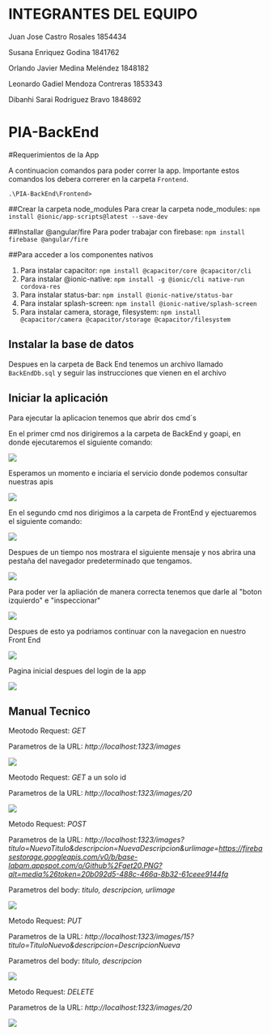 # INTEGRANTES DEL EQUIPO

Juan Jose Castro Rosales            1854434

Susana Enriquez Godina              1841762

Orlando Javier Medina Meléndez      1848182

Leonardo Gadiel Mendoza Contreras   1853343

Dibanhi Sarai Rodriguez Bravo       1848692

# PIA-BackEnd

#Requerimientos de la App

A continuacion comandos para poder correr la app. Importante estos comandos los debera correrer en la carpeta `Frontend`.

`.\PIA-BackEnd\Frontend>`

##Crear la carpeta node_modules 
Para crear la carpeta node_modules: `npm install @ionic/app-scripts@latest --save-dev` 

##Installar @angular/fire
Para poder trabajar con firebase: `npm install firebase @angular/fire`
 
 ##Para acceder a los componentes nativos
1. Para instalar capacitor: `npm install @capacitor/core @capacitor/cli` 
2. Para instalar @ionic-native: `npm install -g @ionic/cli native-run cordova-res`
3. Para instalar status-bar: `npm install @ionic-native/status-bar`
4. Para instalar splash-screen: `npm install @ionic-native/splash-screen`
5. Para instalar camera, storage, filesystem: `npm install @capacitor/camera @capacitor/storage @capacitor/filesystem`

## Instalar la base de datos

Despues en la carpeta de Back End tenemos un archivo llamado `BackEndDb.sql` y seguir las instrucciones que vienen en el archivo

## Iniciar la aplicación

Para ejecutar la aplicacion tenemos que abrir dos cmd´s

En el primer cmd nos dirigiremos a la carpeta de BackEnd y goapi, en donde ejecutaremos el siguiente comando:

<img src="https://firebasestorage.googleapis.com/v0/b/base-labam.appspot.com/o/Github%2FCaptura1.PNG?alt=media&token=d5c5c9c5-1e33-4db3-bb6a-3c95fee3ebf7">

Esperamos un momento e inciaria el servicio donde podemos consultar nuestras apis

<img src="https://firebasestorage.googleapis.com/v0/b/base-labam.appspot.com/o/Github%2FCaptura3.PNG?alt=media&token=3ad10a66-916e-4ac5-8a63-dc7603aa3705">

En el segundo cmd nos dirigimos a la carpeta de FrontEnd y ejectuaremos el siguiente comando:

<img src="https://firebasestorage.googleapis.com/v0/b/base-labam.appspot.com/o/Github%2FCaptura2.PNG?alt=media&token=81f3ad0c-4a91-47b3-9dd0-37fa71f3727b">

Despues de un tiempo nos mostrara el siguiente mensaje y nos abrira una pestaña del navegador predeterminado que tengamos.

<img src="https://firebasestorage.googleapis.com/v0/b/base-labam.appspot.com/o/Github%2FCaptura4.PNG?alt=media&token=e6db2548-d014-4aa2-a79e-917adcc35ca0">

Para poder ver la apliación de manera correcta tenemos que darle al "boton izquierdo" e "inspeccionar"

<img src="https://firebasestorage.googleapis.com/v0/b/base-labam.appspot.com/o/Github%2FCapturaenmorado.PNG?alt=media&token=e770ed0c-e9a6-4abe-a101-f2f747aacc93">

Despues de esto ya podriamos continuar con la navegacion en nuestro Front End

<img src="https://firebasestorage.googleapis.com/v0/b/base-labam.appspot.com/o/Github%2Ffinaly.PNG?alt=media&token=9e10ff43-a01c-4782-bc65-a3f6010d6b0f">

Pagina inicial despues del login de la app

<img src="https://firebasestorage.googleapis.com/v0/b/base-labam.appspot.com/o/Github%2Flogin.PNG?alt=media&token=82e286bd-f049-40cb-a4e0-d6a6fc747da8">

## Manual Tecnico

Meotodo Request: *GET*

Parametros de la URL: *http://localhost:1323/images*

<img src="https://firebasestorage.googleapis.com/v0/b/base-labam.appspot.com/o/Github%2Fget.PNG?alt=media&token=61354d9b-4d71-4b0e-a55c-ead6de705901">

Meotodo Request: *GET* a un solo id

Parametros de la URL: *http://localhost:1323/images/20*

<img src="https://firebasestorage.googleapis.com/v0/b/base-labam.appspot.com/o/Github%2Fget20.PNG?alt=media&token=20b092d5-488c-466a-8b32-61ceee9144fa">

Metodo Request: *POST*

Parametros de la URL: *http://localhost:1323/images?titulo=NuevoTitulo&descripcion=NuevaDescripcion&urlimage=https://firebasestorage.googleapis.com/v0/b/base-labam.appspot.com/o/Github%2Fget20.PNG?alt=media%26token=20b092d5-488c-466a-8b32-61ceee9144fa*

Parametros del body: *titulo, descripcion, urlimage*

<img src="https://firebasestorage.googleapis.com/v0/b/base-labam.appspot.com/o/Github%2Fpost.PNG?alt=media&token=14259e01-f72b-4056-9f71-e8021126be50">


Metodo Request: *PUT*

Parametros de la URL: *http://localhost:1323/images/15?titulo=TituloNuevo&descripcion=DescripcionNueva*

Parametros del body: *titulo, descripcion*

<img src="https://firebasestorage.googleapis.com/v0/b/base-labam.appspot.com/o/Github%2Fput.PNG?alt=media&token=60728b01-4e79-4623-a0c4-ec710102d2b8">

Metodo Request: *DELETE*

Parametros de la URL: *http://localhost:1323/images/20*

<img src="https://firebasestorage.googleapis.com/v0/b/base-labam.appspot.com/o/Github%2Fdelete.PNG?alt=media&token=206f333a-a657-45cd-bd1b-fb07173dc4f3">

